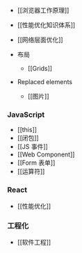 - [[浏览器工作原理]]
- [[性能优化知识体系]]
- [[网络层面优化]]


- 布局
	- [[Grids]]
- Replaced elements
	- [[图片]]

### JavaScript

- [[this]]
- [[闭包]]
- [[JS 事件]]
- [[Web Component]]
- [[Form 表单]]
- [[运算符]]

### React

- [[性能优化]]

### 工程化

- [[软件工程]]

